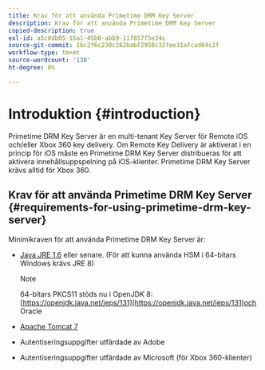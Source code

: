 ```yaml
---
title: Krav för att använda Primetime DRM Key Server
description: Krav för att använda Primetime DRM Key Server
copied-description: true
exl-id: a5c0db05-15a1-45b0-abb9-11f857f5e34c
source-git-commit: 1bc2f6c230c262babf2958c32fee31afcad04c2f
workflow-type: tm+mt
source-wordcount: '138'
ht-degree: 0%

---
```


# Introduktion {#introduction}

Primetime DRM Key Server är en multi-tenant Key Server för Remote iOS och/eller Xbox 360 key delivery. Om Remote Key Delivery är aktiverat i en princip för iOS måste en Primetime DRM Key Server distribueras för att aktivera innehållsuppspelning på iOS-klienter. Primetime DRM Key Server krävs alltid för Xbox 360.

## Krav för att använda Primetime DRM Key Server {#requirements-for-using-primetime-drm-key-server}

Minimikraven för att använda Primetime DRM Key Server är:

* [Java JRE 1.6](https://www.oracle.com/technetwork/java/javase/downloads/index.html) eller senare. (För att kunna använda HSM i 64-bitars Windows krävs JRE 8)

  >[!NOTE]
  >
  >64-bitars PKCS11 stöds nu i OpenJDK 8: [https://openjdk.java.net/jeps/131](https://openjdk.java.net/jeps/131)och Oracle
* [Apache Tomcat 7](https://tomcat.apache.org)
* Autentiseringsuppgifter utfärdade av Adobe
* Autentiseringsuppgifter utfärdade av Microsoft (för Xbox 360-klienter)
